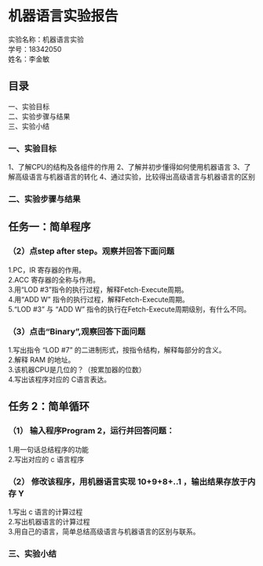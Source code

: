  # 机器语言实验报告
实验名称：机器语言实验  
学号：18342050  
姓名：李金敏

## 目录
一、实验目标  
二、实验步骤与结果  
三、实验小结  

### 一、实验目标
1、了解CPU的结构及各组件的作用
2、了解并初步懂得如何使用机器语言
3、了解高级语言与机器语言的转化
4、通过实验，比较得出高级语言与机器语言的区别  
### 二、实验步骤与结果 
## 任务一：简单程序    
### （2）点step after step。观察并回答下面问题
1.PC，IR 寄存器的作用。  
2.ACC 寄存器的全称与作用。  
3.用“LOD #3”指令的执行过程，解释Fetch-Execute周期。  
4.用“ADD W” 指令的执行过程，解释Fetch-Execute周期。  
5.“LOD #3” 与 “ADD W” 指令的执行在Fetch-Execute周期级别，有什么不同。  
### （3）点击“Binary”,观察回答下面问题
1.写出指令 “LOD #7” 的二进制形式，按指令结构，解释每部分的含义。  
2.解释 RAM 的地址。  
3.该机器CPU是几位的？（按累加器的位数）  
4.写出该程序对应的 C语言表达。  
## 任务 2：简单循环  
### （1） 输入程序Program 2，运行并回答问题：
1.用一句话总结程序的功能  
2.写出对应的 c 语言程序
### （2） 修改该程序，用机器语言实现 10+9+8+..1 ，输出结果存放于内存 Y
1.写出 c 语言的计算过程  
2.写出机器语言的计算过程  
3.用自己的语言，简单总结高级语言与机器语言的区别与联系。  
### 三、实验小结